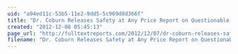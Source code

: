 ```yaml
---
uid: "a94ed11c-53b5-11e2-9dd5-5c969d8d366f"
title: "Dr. Coburn Releases Safety at Any Price Report on Questionable Grant Spending at Department of Homeland Se curity | Full Text Reports"
created: "2012-12-08 05:45:13"
page_url: "http://fulltextreports.com/2012/12/07/dr-coburn-releases-safety-at-any-price-report-on-questionable-grant-spending-at-department-of-homeland-se-curity/"
filename: "Dr. Coburn Releases Safety at Any Price Report on Questionable Grant Spending at Department of Homeland Se curity | Full Text Reports.html"
---
```

